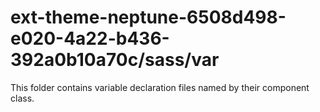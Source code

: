 # ext-theme-neptune-6508d498-e020-4a22-b436-392a0b10a70c/sass/var

This folder contains variable declaration files named by their component class.
